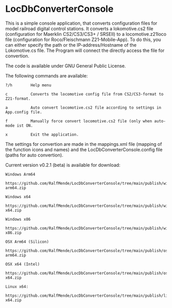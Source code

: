 # LocDbConverterConsole

This is a simple console application, that converts configuration files for model railroad digital control stations.
It converts a lokomotive.cs2 file (configuration for Maerklin CS2/CS3/CS3+ / SRSEII) to a locomotive.z21loco file (configuration for Roco/Fleischmann Z21-Mobile-App).
To do this, you can either specify the path or the IP-address/Hostname of the Lokomotive.cs file. The Program will connect the directly access the file for convertion.

The code is available under GNU General Public License.


The following commands are available:

    ?/h        Help menu
    
    c          Converts the locomotive config file from CS2/CS3-format to Z21-format.
    
    a          Auto convert locomotive.cs2 file according to settings in App.config file.
    
    f          Manually force convert locomotive.cs2 file (only when auto-mode ist ON.

    x          Exit the application.
    
  
    
The settings for convertion are made in the mappings.xml file (mapping of the function icons and names) and the LocDbConverterConsole.config file (paths for auto convertion).

    
    
Current version v0.2.1 (beta) is available for download:
    
    Windows Arm64
      https://github.com/RalfMende/LocDbConverterConsole/tree/main/publish/win-arm64.zip
    
    Windows x64
      https://github.com/RalfMende/LocDbConverterConsole/tree/main/publish/win-x64.zip
    
    Windows x86
      https://github.com/RalfMende/LocDbConverterConsole/tree/main/publish/win-x86.zip
    
    OSX Arm64 (Silicon)
      https://github.com/RalfMende/LocDbConverterConsole/tree/main/publish/osx-arm64.zip
    
    OSX x64 (Intel)
     https://github.com/RalfMende/LocDbConverterConsole/tree/main/publish/osx-x64.zip    
    
    Linux x64:
      https://github.com/RalfMende/LocDbConverterConsole/tree/main/publish/linux-x64.zip
  
